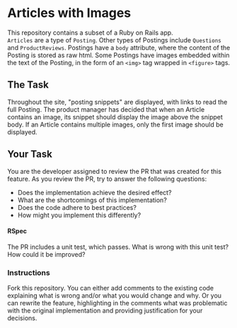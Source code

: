 # Articles with Images

This repository contains a subset of a Ruby on Rails app.    
`Articles` are a type of `Posting`. Other types of Postings include `Questions` and `ProductReviews`. Postings have a `body` attribute, where the content of the Posting is stored as raw html. Some Postings have images embedded within the text of the Posting, in the form of an `<img>` tag wrapped in `<figure>` tags.

## The Task
Throughout the site, "posting snippets" are displayed, with links to read the full Posting. The product manager has decided that when an Article contains an image, its snippet should display the image above the snippet body. If an Article contains multiple images, only the first image should be displayed.

## Your Task
You are the developer assigned to review the PR that was created for this feature. As you review the PR, try to answer the following questions:

- Does the implementation achieve the desired effect?
- What are the shortcomings of this implementation?
- Does the code adhere to best practices?
- How might you implement this differently?

#### RSpec
The PR includes a unit test, which passes. What is wrong with this unit test? How could it be improved?

### Instructions
Fork this repository. You can either add comments to the existing code explaining what is wrong and/or what you would change and why. Or you can rewrite the feature, highlighting in the comments what was problematic with the original implementation and providing justification for your decisions.